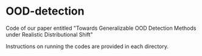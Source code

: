 # OOD-detection
Code of our paper entitled "Towards Generalizable OOD Detection Methods under Realistic Distributional Shift"


 Instructions on running the codes are provided in each directory.
